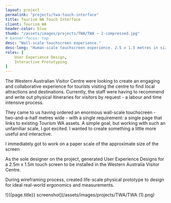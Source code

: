 ```yaml
---
layout: project
permalink: "projects/twa-touch-interface"
title: Tourism WA Touch Interface
client: Tourism WA
header-color: blue
thumb: "/assets/images/projects/TWA/TWA – 2-compressed.jpg"
# banner-focus: top
desc: "Wall-scale touchscreen experience."
desc-long: "Human-scale touchscreen experience. 2.5 x 1.5 metres in size, users would collaborate on this wall-sized screen to create itineraries of Western Australian tourist attractions and destinations"
roles: [
    User Experience Design,
    Interactive Prototyping
]
---
```


The Western Australian Visitor Centre were looking to create an engaging and collaborative experience for tourists visiting the centre to find local attractions and destinations. Currently, the staff were having to recommend and write out physical itineraries for visitors by request - a labour and time intensive process.

They came to us having ordered an enormous wall-scale touchscreen - two-and-a-half metres wide - with a single requirement: a single page that links to existing Tourism WA assets. A simple goal, but working with such an unfamiliar scale, I got excited. I wanted to create something a little more useful and interactive.

I immediately got to work on a paper scale of the approximate size of the screen

As the sole designer on the project, generated User Experience Designs for a 2.5m x 1.5m touch screen to be installed in the Western Australia Visitor Centre.

During wireframing process, created life-scale physical prototype to design for ideal real-world ergonomics and measurements.

![{{page.title}} screenshot](/assets/images/projects/TWA/TWA (1).png)
